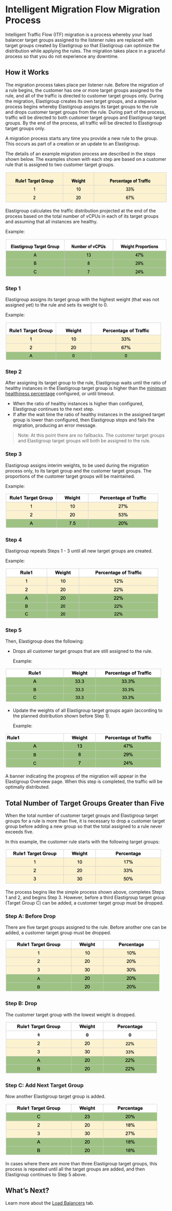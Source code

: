 # Intelligent Migration Flow Migration Process

Intelligent Traffic Flow (ITF) migration is a process whereby your load balancer target groups assigned to the listener rules are replaced with target groups created by Elastigroup so that Elastigroup can optimize the distribution while applying the rules. The migration takes place in a graceful process so that you do not experience any downtime.

## How it Works

The migration process takes place per listener rule. Before the migration of a rule begins, the customer has one or more target groups assigned to the rule, and all of the traffic is directed to customer target groups only. During the migration, Elastigroup creates its own target groups, and a stepwise process begins whereby Elastigroup assigns its target groups to the rule and drops customer target groups from the rule. During part of the process, traffic will be directed to both customer target groups and Elastigroup target groups. By the end of the process, all traffic will be directed to Elastigroup target groups only.

A migration process starts any time you provide a new rule to the group. This occurs as part of a creation or an update to an Elastigroup.

The details of an example migration process are described in the steps shown below. The examples shown with each step are based on a customer rule that is assigned to two customer target groups.

<img src="/elastigroup/_media/features-itf-migration-process-01.png" width="574" height="96" />

Elastigroup calculates the traffic distribution projected at the end of the process based on the total number of vCPUs in each of its target groups and assuming that all instances are healthy.

Example:

<img src="/elastigroup/_media/features-itf-migration-process-02.png" width="586" height="119" />

### Step 1

Elastigroup assigns its target group with the highest weight (that was not assigned yet) to the rule and sets its weight to 0.

Example:

<img src="/elastigroup/_media/features-itf-migration-process-03.png" width="488" height="119" />

### Step 2

After assigning its target group to the rule, Elastigroup waits until the ratio of healthy instances in the Elastigroup target group is higher than the [minimum healthiness percentage](elastigroup/tutorials/elastigroup-tasks/create-an-elastigroup-from-scratch?id=autohealing) configured, or until timeout.

- When the ratio of healthy instances is higher than configured, Elastigroup continues to the next step.
- If after the wait time the ratio of healthy instances in the assigned target group is lower than configured, then Elastigroup stops and fails the migration, producing an error message.

> Note: At this point there are no fallbacks. The customer target groups and Elastigroup target groups will both be assigned to the rule.

### Step 3

Elastigroup assigns interim weights, to be used during the migration process only, to its target group and the customer target groups. The proportions of the customer target groups will be maintained.

Example:

<img src="/elastigroup/_media/features-itf-migration-process-04.png" width="479" height="109" />

### Step 4

Elastigroup repeats Steps 1 - 3 until all new target groups are created.

Example:

<img src="/elastigroup/_media/features-itf-migration-process-05.png" width="479" height="158" />

### Step 5

Then, Elastigroup does the following:

- Drops all customer target groups that are still assigned to the rule.

  Example:

<img src="/elastigroup/_media/features-itf-migration-process-06.png" width="488" height="106" />

- Update the weights of all Elastigroup target groups again (according to the planned distribution shown before Step 1).

  Example:

<img src="/elastigroup/_media/features-itf-migration-process-07.png" width="488" height="109" />

A banner indicating the progress of the migration will appear in the Elastigroup Overview page. When this step is completed, the traffic will be optimally distributed.

## Total Number of Target Groups Greater than Five

When the total number of customer target groups and Elastigroup target groups for a rule is more than five, it is necessary to drop a customer target group before adding a new group so that the total assigned to a rule never exceeds five.

In this example, the customer rule starts with the following target groups:

<img src="/elastigroup/_media/features-itf-migration-process-08.png" width="488" height="109" />

The process begins like the simple process shown above, completes Steps 1 and 2, and begins Step 3. However, before a third Elastigroup target group (Target Group C) can be added, a customer target group must be dropped.

### Step A: Before Drop

There are five target groups assigned to the rule. Before another one can be added, a customer target group must be dropped.

<img src="/elastigroup/_media/features-itf-migration-process-09.png" width="483" height="162" />

### Step B: Drop

The customer target group with the lowest weight is dropped.

<img src="/elastigroup/_media/features-itf-migration-process-10.png" width="475" height="162" />

### Step C: Add Next Target Group

Now another Elastigroup target group is added.

<img src="/elastigroup/_media/features-itf-migration-process-11.png" width="476" height="162" />

In cases where there are more than three Elastigroup target groups, this process is repeated until all the target groups are added, and then Elastigroup continues to Step 5 above.

## What’s Next?

Learn more about the [Load Balancers](elastigroup/tutorials/elastigroup-actions-menu/view-load-balancers) tab.
